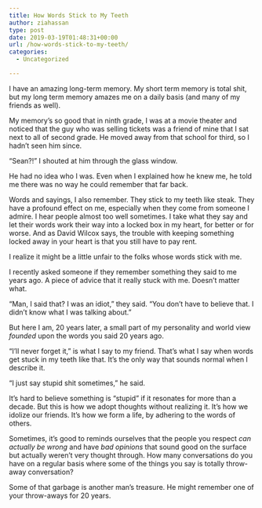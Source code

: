 ```yaml
---
title: How Words Stick to My Teeth
author: ziahassan
type: post
date: 2019-03-19T01:48:31+00:00
url: /how-words-stick-to-my-teeth/
categories:
  - Uncategorized

---
```

I have an amazing long-term memory. My short term memory is total shit, but my long term memory amazes me on a daily basis (and many of my friends as well).

My memory’s so good that in ninth grade, I was at a movie theater and noticed that the guy who was selling tickets was a friend of mine that I sat next to all of second grade. He moved away from that school for third, so I hadn’t seen him since. 

“Sean?!” I shouted at him through the glass window.

He had no idea who I was. Even when I explained how he knew me, he told me there was no way he could remember that far back.

Words and sayings, I also remember. They stick to my teeth like steak. They have a profound effect on me, especially when they come from someone I admire. I hear people almost too well sometimes. I take what they say and let their words work their way into a locked box in my heart, for better or for worse. And as David Wilcox says, the trouble with keeping something locked away in your heart is that you still have to pay rent.

I realize it might be a little unfair to the folks whose words stick with me. 

I recently asked someone if they remember something they said to me years ago. A piece of advice that it really stuck with me. Doesn’t matter what.

“Man, I said that? I was an idiot,” they said. “You don’t have to believe that. I didn’t know what I was talking about.”

But here I am, 20 years later, a small part of my personality and world view _founded_ upon the words you said 20 years ago.

“I’ll never forget it,” is what I say to my friend. That’s what I say when words get stuck in my teeth like that. It’s the only way that sounds normal when I describe it.

“I just say stupid shit sometimes,” he said.

It’s hard to believe something is “stupid” if it resonates for more than a decade. But this is how we adopt thoughts without realizing it. It’s how we idolize our friends. It’s how we form a life, by adhering to the words of others.

Sometimes, it’s good to reminds ourselves that the people you respect _can actually be wrong_ and have _bad opinions_ that sound good on the surface but actually weren’t very thought through. How many conversations do you have on a regular basis where some of the things you say is totally throw-away conversation? 

Some of that garbage is another man’s treasure. He might remember one of your throw-aways for 20 years.